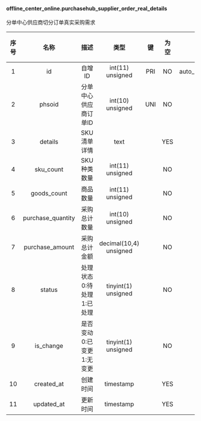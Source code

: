 #### offline_center_online.purchasehub_supplier_order_real_details 
分单中心供应商切分订单真实采购需求

| 序号 | 名称 | 描述 | 类型 | 键 | 为空 | 额外 | 默认值 |
| :--: | :--: | :--: | :--: | :--: | :--: | :--: | :--: |
| 1 | id | 自增ID | int(11) unsigned | PRI | NO | auto_increment |  |
| 2 | phsoid | 分单中心供应商订单ID | int(10) unsigned | UNI | NO |  |  |
| 3 | details | SKU清单详情 | text |  | YES |  |  |
| 4 | sku_count | SKU种类数量 | int(11) unsigned |  | NO |  | 0 |
| 5 | goods_count | 商品数量 | int(11) unsigned |  | NO |  | 0 |
| 6 | purchase_quantity | 采购总计数量 | int(10) unsigned |  | NO |  |  |
| 7 | purchase_amount | 采购总计金额 | decimal(10,4) unsigned |  | NO |  |  |
| 8 | status | 处理状态 0:待处理 1:已处理 | tinyint(1) unsigned |  | NO |  | 0 |
| 9 | is_change | 是否变动 0:已变更 1:无变更 | tinyint(1) unsigned |  | NO |  | 0 |
| 10 | created_at | 创建时间 | timestamp |  | YES |  |  |
| 11 | updated_at | 更新时间 | timestamp |  | YES |  |  |
